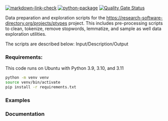 <!---[![cffconvert](https://github.com/nlesc/python-template/actions/workflows/cffconvert.yml/badge.svg)](https://github.com/nlesc/python-template/actions/workflows/cffconvert.yml)
[![sonarcloud](https://github.com/ptypes-nlesc/data-profiling/actions/workflows/sonarcloud.yml/badge.svg)](https://github.com/ptypes-nlesc/data-profiling/actions/workflows/sonarcloud.yml)
-->
[![markdown-link-check](https://github.com/ptypes-nlesc/data-profiling/actions/workflows/markdown-link-check.yaml/badge.svg)](https://github.com/ptypes-nlesc/data-profiling/actions/workflows/markdown-link-check.yaml) 
[![python-package](https://github.com/ptypes-nlesc/data-profiling/actions/workflows/python-package.yml/badge.svg)](https://github.com/ptypes-nlesc/data-profiling/actions/workflows/python-package.yml)
[![Quality Gate Status](https://sonarcloud.io/api/project_badges/measure?project=ptypes-nlesc_data-profiling&metric=alert_status)](https://sonarcloud.io/summary/new_code?id=ptypes-nlesc_data-profiling)

Data preparation and exploration scripts for the https://research-software-directory.org/projects/ptypes project. 
This includes pre-processing scripts to clean, tokenize, remove stopwords, lemmatize, and sample  as well data exploration utilities.

The scripts are described below:
Input/Description/Output

### Requirements:
This code runs on Ubuntu with Python 3.9, 3.10, and 3.11

```bash
python -m venv venv
source venv/bin/activate
pip install -r requirements.txt
```
### Examples

### Documentation



